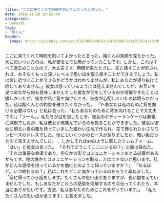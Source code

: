 ```yaml
---
title: "ここに来てくれて時間を割いてよかったと言った。"
date: 2019-11-28 10:25:40
categories:
- General
tags:
- "翔くん"
header:
  image: https://pixabay.com/get/57e7d6404954ac14f6da8c7dda79367a113cdbe25b526c4870287fdd9749c45bbc_1280.jpg
---
```


ここに来てくれて時間を割いてよかったと言った。翔くんの笑顔を見たかった。次に思いついたのは、私が彼をとても怖がっていたことです。しかし、これはすべて過去のことなので、大丈夫です。時間が来たときに、彼と話すことが許されれば、おそらくもっと深いレベルで思い出を取り戻すことができるでしょう。私は彼に近づくことができるかどうかはわかりませんが、私にあなたが通り抜けて欲しくありません。」彼女は怒っているようには見えませんでしたが、お互いを見つめながら何も意味しませんでした彼女が何をしているのか理解できたことは嬉しかったが、彼女が私に背を向けたとき、彼女が心配していたのは明らかだった。私は翔くんとの約束を破りたくなかった。 「Y-あなたは私のために背を向ける必要はない」と私は言った、「私もあなたのために背を向けることで大丈夫です。」「うーん。」私たちが目を閉じたとき、彼女のボディーランゲージは非常に深刻でしたが、私は彼女が微笑んでいるのを見ることができました。彼女は彼女に明るい青の箱を持っていました細かい生地で作られ、花で飾られた小さなワンピースのドレスでした。他にもいくつかのピースがありましたが、暗い服だったので見えませんでした。 、しかしそれはseのように感じたクレムチャーム。 「はい」と彼女は言った。 「それでどうしてここにいるの？」と彼は尋ねた。 「それは重要な会議であり、何らかの形でコミュニケーションをとる必要があるからです。他の誰かとコミュニケーションを取ることはできないと思います。私がどんな感情を持っているかを他にどのように知っていますか？」 「なるほど。いつ終わるの？」私はこれをどこに向かっているのだろうと尋ねました。 「家に帰ってから話をします。たくさんの思い出がありますが、長い間考えていませんでした。もしあなたがこれらの感情を理解するのを手伝ってくれたら、本当にありがたいです。方法、私はあなたのためにこれをやっています。」 「私もたくさんの思い出があります」と答えました。
